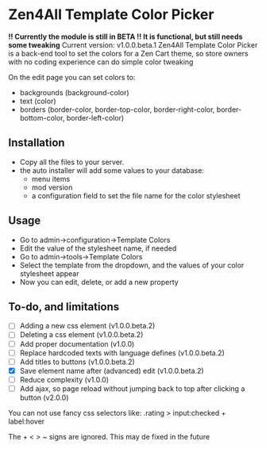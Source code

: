 # Zen4All Template Color Picker
**!! Currently the module is still in BETA !! It is functional, but still needs some tweaking**
Current version: v1.0.0.beta.1
Zen4All Template Color Picker is a back-end tool to set the colors for a Zen Cart theme, so store owners with no coding experience can do simple color tweaking

On the edit page you can set colors to:
- backgrounds (background-color)
- text (color)
- borders (border-color, border-top-color, border-right-color, border-bottom-color, border-left-color)


## Installation
- Copy all the files to your server.
- the auto installer will add some values to your database:
  - menu items
  - mod version
  - a configuration field to set the file name for the color stylesheet
  
## Usage
- Go to admin->configuration->Template Colors
- Edit the value of the stylesheet name, if needed
- Go to admin->tools->Template Colors
- Select the template from the dropdown, and the values of your color stylesheet appear
- Now you can edit, delete, or add a new property

## To-do, and limitations
- [ ] Adding a new css element (v1.0.0.beta.2)
- [ ] Deleting a css element (v1.0.0.beta.2)
- [ ] Add proper documentation (v1.0.0)
- [ ] Replace hardcoded texts with language defines (v1.0.0.beta.2)
- [ ] Add titles to buttons (v1.0.0.beta.2)
- [x] Save element name after (advanced) edit (v1.0.0.beta.2)
- [ ] Reduce complexity (v1.0.0)
- [ ] Add ajax, so page reload without jumping back to top after clicking a button (v2.0.0)

You can not use fancy css selectors like:
  .rating > input:checked + label:hover

The + < > ~ signs are ignored. This may de fixed in the future
